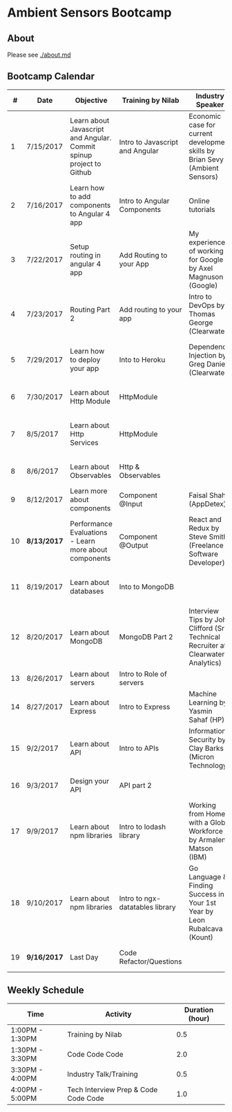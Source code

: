 # Ambient Sensors Bootcamp

## About 
Please see [./about.md](https://github.com/ambientsensors-bootcamp/resources/blob/master/about.md)  

## Bootcamp Calendar
**#**|**Date**| **Objective** | **Training by Nilab** | **Industry Speaker** | **Interview Prep**
-----|-----|-----|-----|-----|-----
1 | 7/15/2017|Learn about Javascript and Angular. Commit spinup project to Github|Intro to Javascript and Angular |Economic case for current development skills by Brian Sevy (Ambient Sensors)| N/A
2 | 7/16/2017|Learn how to add components to Angular 4 app |Intro to Angular Components |Online tutorials | N/A
3 | 7/22/2017|Setup routing in angular 4 app |Add Routing to your App |My experience of working for Google by Axel Magnuson (Google)| Character Count 
4 | 7/23/2017|Routing Part 2 | Add routing to your app | Intro to DevOps by Thomas George (Clearwater) | Number is odd or even
5 | 7/29/2017|Learn how to deploy your app |Into to Heroku |Dependency Injection by Greg Daniels (Clearwater) | Print numbers from 1 to 10 in reverse order
6 | 7/30/2017|Learn about Http Module |HttpModule  | | Add n natural numbers from 1 
7 | 8/5/2017|Learn about Http Services  |HttpModule | | Print the average score given n scores for a student
8 | 8/6/2017|Learn about Observables |Http & Observables | | Convert upper case to lower case
9 | 8/12/2017|Learn more about components |Component @Input|Faisal Shah (AppDetex) | Print multiplication table
10 | **8/13/2017**|Performance Evaluations - Learn more about components |Component @Output |React and Redux by Steve Smith (Freelance Software Developer)| Check whether an element occurs in a list
11| 8/19/2017|Learn about databases |Into to MongoDB | | Find top two maximum numbers in array   
12 | 8/20/2017|Learn about MongoDB |MongoDB Part 2 |Interview Tips by John Clifford (Sr. Technical Recruiter at Clearwater Analytics) | Find largest number in array   
13 | 8/26/2017|Learn about servers |Intro to Role of servers| | String is a palindrome   
14 | 8/27/2017|Learn about Express |Intro to Express |Machine Learning by Yasmin Sahaf (HP) | Concatenates two lists  
15 | 9/2/2017|Learn about API|Intro to APIs | Information Security by Clay Barks (Micron Technology) | Merge two sorted lists into a new sorted list   
16 | 9/3/2017|Design your API |API part 2 | | Find sum of numbers in a list   
17 | 9/9/2017|Learn about npm libraries |Intro to lodash library |Working from Home with a Global Workforce by Armalene Matson (IBM)| Reverse a sentence   
18 | 9/10/2017|Learn about npm libraries |Intro to ngx-datatables library | Go Language & Finding Success in Your 1st Year by Leon Rubalcava (Kount) | Is palindrome (String and Int) 
19 | **9/16/2017**|Last Day |Code Refactor/Questions | | Is anagram (String and Int)  


## Weekly Schedule 
**Time**| **Activity** | **Duration (hour)**
-----|-----| -----
1:00PM - 1:30PM|Training by Nilab | 0.5
1:30PM - 3:30PM|Code Code Code | 2.0
3:30PM - 4:00PM|Industry Talk/Training | 0.5
4:00PM - 5:00PM|Tech Interview Prep & Code Code Code | 1.0
